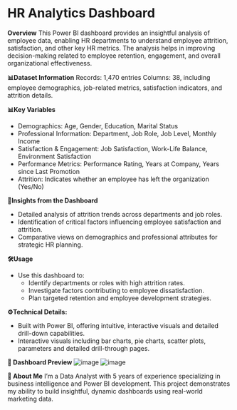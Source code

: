 # HR Analytics Dashboard
**Overview**
This Power BI dashboard provides an insightful analysis of employee data, enabling HR departments to understand employee attrition, satisfaction, and other key HR metrics. The analysis helps in improving decision-making related to employee retention, engagement, and overall organizational effectiveness.

**📊Dataset Information**
Records: 1,470 entries
Columns: 38, including employee demographics, job-related metrics, satisfaction indicators, and attrition details.

**📊Key Variables** 
- Demographics: Age, Gender, Education, Marital Status
- Professional Information: Department, Job Role, Job Level, Monthly Income
- Satisfaction & Engagement: Job Satisfaction, Work-Life Balance, Environment Satisfaction
- Performance Metrics: Performance Rating, Years at Company, Years since Last Promotion
- Attrition: Indicates whether an employee has left the organization (Yes/No)

**🌟Insights from the Dashboard**
- Detailed analysis of attrition trends across departments and job roles.
- Identification of critical factors influencing employee satisfaction and attrition.
- Comparative views on demographics and professional attributes for strategic HR planning.

**🛠️Usage**
- Use this dashboard to:
  - Identify departments or roles with high attrition rates.
  - Investigate factors contributing to employee dissatisfaction.
  - Plan targeted retention and employee development strategies.

**⚙️Technical Details:**
- Built with Power BI, offering intuitive, interactive visuals and detailed drill-down capabilities.
- Interactive visuals including bar charts, pie charts, scatter plots, parameters and detailed drill-through pages.

**📸 Dashboard Preview**
![image](https://github.com/user-attachments/assets/fd48a890-64ca-4598-9a40-19691fdfeba0)
![image](https://github.com/user-attachments/assets/6516147a-d611-4ac1-b399-e06fecda0b5d)

**💼 About Me**
I’m a Data Analyst with 5 years of experience specializing in business intelligence and Power BI development. This project demonstrates my ability to build insightful, dynamic dashboards using real-world marketing data.



